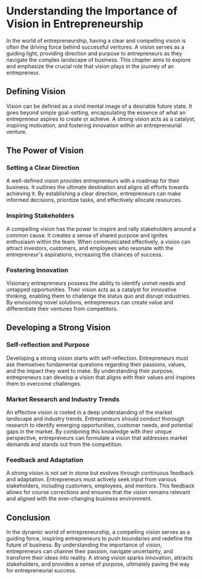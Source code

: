 Understanding the Importance of Vision in Entrepreneurship
=====================================================================



In the world of entrepreneurship, having a clear and compelling vision is often the driving force behind successful ventures. A vision serves as a guiding light, providing direction and purpose to entrepreneurs as they navigate the complex landscape of business. This chapter aims to explore and emphasize the crucial role that vision plays in the journey of an entrepreneur.

Defining Vision
---------------

Vision can be defined as a vivid mental image of a desirable future state. It goes beyond simple goal-setting, encapsulating the essence of what an entrepreneur aspires to create or achieve. A strong vision acts as a catalyst, inspiring motivation, and fostering innovation within an entrepreneurial venture.

The Power of Vision
-------------------

### Setting a Clear Direction

A well-defined vision provides entrepreneurs with a roadmap for their business. It outlines the ultimate destination and aligns all efforts towards achieving it. By establishing a clear direction, entrepreneurs can make informed decisions, prioritize tasks, and effectively allocate resources.

### Inspiring Stakeholders

A compelling vision has the power to inspire and rally stakeholders around a common cause. It creates a sense of shared purpose and ignites enthusiasm within the team. When communicated effectively, a vision can attract investors, customers, and employees who resonate with the entrepreneur's aspirations, increasing the chances of success.

### Fostering Innovation

Visionary entrepreneurs possess the ability to identify unmet needs and untapped opportunities. Their vision acts as a catalyst for innovative thinking, enabling them to challenge the status quo and disrupt industries. By envisioning novel solutions, entrepreneurs can create value and differentiate their ventures from competitors.

Developing a Strong Vision
--------------------------

### Self-reflection and Purpose

Developing a strong vision starts with self-reflection. Entrepreneurs must ask themselves fundamental questions regarding their passions, values, and the impact they want to make. By understanding their purpose, entrepreneurs can develop a vision that aligns with their values and inspires them to overcome challenges.

### Market Research and Industry Trends

An effective vision is rooted in a deep understanding of the market landscape and industry trends. Entrepreneurs should conduct thorough research to identify emerging opportunities, customer needs, and potential gaps in the market. By combining this knowledge with their unique perspective, entrepreneurs can formulate a vision that addresses market demands and stands out from the competition.

### Feedback and Adaptation

A strong vision is not set in stone but evolves through continuous feedback and adaptation. Entrepreneurs must actively seek input from various stakeholders, including customers, employees, and mentors. This feedback allows for course corrections and ensures that the vision remains relevant and aligned with the ever-changing business environment.

Conclusion
----------

In the dynamic world of entrepreneurship, a compelling vision serves as a guiding force, inspiring entrepreneurs to push boundaries and redefine the future of business. By understanding the importance of vision, entrepreneurs can channel their passion, navigate uncertainty, and transform their ideas into reality. A strong vision sparks innovation, attracts stakeholders, and provides a sense of purpose, ultimately paving the way for entrepreneurial success.

